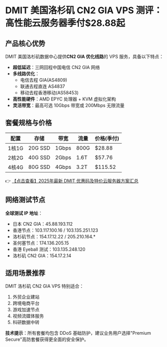 # DMIT 美国洛杉矶 CN2 GIA VPS 测评：高性能云服务器季付$28.88起

## 产品核心优势

DMIT 美国洛杉矶数据中心提供**CN2 GIA 优化线路**的 VPS 服务，具备以下特点：

- **超低延迟**：三网回程中国电信 CN2 GIA 网络
- **多线路优化**：
  - 电信去程 GIA(AS4809)
  - 联通去程直连 AS4837
  - 移动去程香港移动(AS58453)
- **高性能硬件**：AMD EPYC 处理器 + KVM 虚拟化架构
- **灵活带宽**：最高可选 10Gbps 带宽或 200Mbps 无限流量

## 套餐规格与价格

| 配置         | 存储   | 带宽   | 流量    | 价格(季付) |
|--------------|--------|--------|---------|------------|
| 1核1G        | 20G SSD| 1Gbps  | 800G    | $28.88     |
| 2核2G        | 40G SSD| 2Gbps  | 1.6T    | $57.76     |
| 4核4G        | 80G SSD| 4Gbps  | 3.2T    | $115.52    |

👉 [【点击查看】2025年最新 DMIT 优惠码及特价云服务器方案汇总](https://bit.ly/dmit_coupon)

## 网络测试节点

**全球测试 IP 地址**：
- 日本 CN2 GIA：45.88.193.112
- 香港节点：103.117.100.16 / 103.135.251.123
- 洛杉矶节点：154.17.12.22 / 205.210.164.*
- 圣何塞节点：174.136.205.15
- 香港 Eyeball 测试：103.135.248.120
- 洛杉矶 CN2 GIA：154.17.2.14

## 适用场景推荐

DMIT 洛杉矶 CN2 GIA VPS 特别适合：
1. 外贸企业建站
2. 跨境电商平台
3. 游戏加速节点
4. 视频流媒体服务
5. 科研数据中转

**技术提示**：所有套餐均包含 DDoS 基础防护，建议业务用户选择"Premium Secure"高防套餐获得更全面的安全保护。